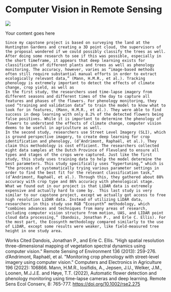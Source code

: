 # Computer Vision in Remote Sensing

![](https://media.giphy.com/media/Ju7l5y9osyymQ/giphy.gif)

Your content goes here

	Since my capstone project is based on surveying the land at the Huntington Gardens and creating a 3D point cloud, the supervisors of the proposal wondered if we could possibly classify the trees as well. After doing some research to see if this was possible, especially in the short timeframe, it appears that deep learning exists for classification of different plants and trees as well as phenology monitoring. The accuracy, however, varies as “image-based methods often still require substantial manual efforts in order to extract ecologically relevant data,” (Mann, H.M.R., et al.). Tracking phenology is extremely important to detect the effects of climate change, crop yield, as well as 
	In the first study, the researchers used time-lapse imagery from different seasons and different times of the day to capture all features and phases of the flowers. For phenology monitoring, they used “training and validation data” to train the model to know what to look for in features, (Mann, H.M.R., et al.). They were able to find success in deep learning with only 8.2% of the detected flowers being false positives. While it is important to determine the phenology of flowers to understand the effects of climate change, computer vision deems to be useful in agriculture as well.
	In the second study, researchers use Street Level Imagery (SLI), which is ground perspective imagery, to create deep learning for crop identification and phenology, (d’Andrimont, Raphaël, et al.). They claim this methodology is cost efficient. The researchers collected eight data samples at the Dutch Province of Flevoland to ensure all types and stages of the crops were captured. Just like the first study, this study uses training data to help the model determine the best parameters. This study specifically uses “hypertuning,” which is “the process of systematically trying various parameter settings in order to find the best fit for the relevant classification task,” (d’Andrimont, Raphaël, et al.). Through this, they gathered about 88% accuracy with crop type and 86% accuracy with phenological stage.
	What we found out in our project is that LiDAR data is extremely expensive and actually hard to come by.  This last study is very similar to our capstone project, except we actually got access to free high resolution LiDAR data. Instead of utilizing LiDAR data, researchers in this study use RGB “Ecosynth” methodology, which “combines advances and techniques from many areas of research, including computer vision structure from motion, UAS, and LIDAR point cloud data processing,” (Dandois, Jonathan P., and Erle C. Ellis). For the most part, the Ecosynth methodology compared similarly to the use of LiDAR, except some results were weaker, like field-measured tree height in one study area. 
Works Cited
Dandois, Jonathan P., and Erle C. Ellis. "High spatial resolution three-dimensional mapping of vegetation spectral dynamics using computer vision." Remote Sensing of Environment 136 (2013): 259-276.
d’Andrimont, Raphaël, et al. "Monitoring crop phenology with street-level imagery using computer vision." Computers and Electronics in Agriculture 196 (2022): 106866.
Mann, H.M.R., Iosifidis, A., Jepsen, J.U., Welker, J.M., Loonen, M.J.J.E. and Høye, T.T. (2022), Automatic flower detection and phenology monitoring using time-lapse cameras and deep learning. Remote Sens Ecol Conserv, 8: 765-777. https://doi.org/10.1002/rse2.275
